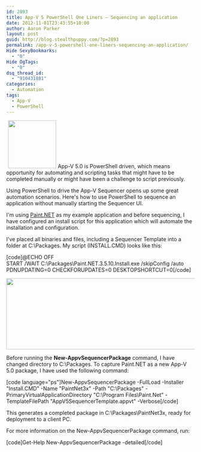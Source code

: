 ```yaml
---
id: 2893
title: App-V 5 PowerShell One Liners – Sequencing an application
date: 2012-11-01T23:43:55+10:00
author: Aaron Parker
layout: post
guid: http://blog.stealthpuppy.com/?p=2893
permalink: /app-v-5-powershell-one-liners-sequencing-an-application/
Hide SexyBookmarks:
  - "0"
Hide OgTags:
  - "0"
dsq_thread_id:
  - "910431881"
categories:
  - Automation
tags:
  - App-V
  - PowerShell
---
```

<img class="alignright size-full wp-image-2873" style="margin-left: 5px; margin-right: 5px;" title="AppV-PowerShell-Logo" src="http://stealthpuppy.com/wp-content/uploads/2012/10/AppV-PowerShell-Logo.png" alt="" width="128" height="128" />App-V 5.0 is PowerShell driven, which means opportunity for automating and scripting tasks that might have to be completed manually or might have been a challenge to script previously.

Using PowerShell to drive the App-V Sequencer opens up some great automation scenarios. Here's how to use PowerShell to sequence an application without manually starting the Sequencer UI.

I'm using [Paint.NET](http://getpaint.net) as my example application and before sequencing, I have configured an install script for this application which will automate the installation and configuration.

I've placed all binaries and files, including a Sequencer Template into a folder at C:\Packages. My script (INSTALL.CMD) looks like this:

[code]@ECHO OFF  
START /WAIT C:\Packages\Paint.NET.3.5.10.Install.exe /skipConfig /auto PDNUPDATING=0 CHECKFORUPDATES=0 DESKTOPSHORTCUT=0[/code]

<img class="alignnone size-full wp-image-2895" title="PackagesFolder" src="http://stealthpuppy.com/wp-content/uploads/2012/11/PackagesFolder.png" alt="" width="660" height="190" srcset="https://stealthpuppy.com/wp-content/uploads/2012/11/PackagesFolder.png 660w, https://stealthpuppy.com/wp-content/uploads/2012/11/PackagesFolder-150x43.png 150w, https://stealthpuppy.com/wp-content/uploads/2012/11/PackagesFolder-300x86.png 300w" sizes="(max-width: 660px) 100vw, 660px" /> 

Before running the **New-AppvSequencerPackage** command, I have changed directory to C:\Packages. To capture Paint.NET as a new App-V 5.0 package, I have used the following command:

[code language="ps"]New-AppvSequencerPackage -FullLoad -Installer "Install.CMD" -Name "PaintNet3x" -Path "C:\Packages" -PrimaryVirtualApplicationDirectory "C:\Program Files\Paint.Net" -TemplateFilePath "AppV5SequencerTemplate.appvt" -Verbose[/code]

This generates a completed package in C:\Packages\PaintNet3x, ready for deployment to a client PC.

For more information on the New-AppvSequencerPackage command, run:

[code]Get-Help New-AppvSequencerPackage -detailed[/code]